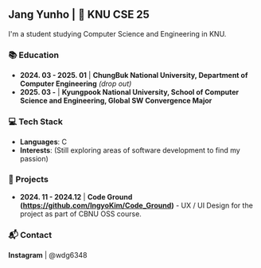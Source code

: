 ## Jang Yunho | 💮 KNU CSE 25

I'm a student studying Computer Science and Engineering in KNU.

### 📚 Education
- **2024. 03 - 2025. 01**  |  **ChungBuk National University, Department of Computer Engineering** *(drop out)*
- **2025. 03 -**  |  **Kyungpook National University, School of Computer Science and Engineering, Global SW Convergence Major**


### 💻 Tech Stack
- **Languages**: C
- **Interests**: (Still exploring areas of software development to find my passion)

### 📂 Projects
- **2024. 11 - 2024.12**  |  **Code Ground (https://github.com/IngyoKim/Code_Ground)**  - UX / UI Design for the project as part of CBNU OSS course.

### 📬 Contact
**Instagram**  |  @wdg6348
